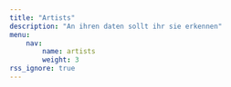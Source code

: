 ```yaml
---
title: "Artists"
description: "An ihren daten sollt ihr sie erkennen"
menu:
    nav:
        name: artists
        weight: 3
rss_ignore: true
---
```

